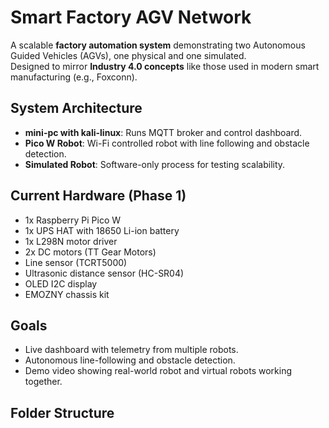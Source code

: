# Smart Factory AGV Network

A scalable **factory automation system** demonstrating two Autonomous Guided Vehicles (AGVs), one physical and one simulated.  
Designed to mirror **Industry 4.0 concepts** like those used in modern smart manufacturing (e.g., Foxconn).

## System Architecture
- **mini-pc with kali-linux**: Runs MQTT broker and control dashboard.
- **Pico W Robot**: Wi-Fi controlled robot with line following and obstacle detection.
- **Simulated Robot**: Software-only process for testing scalability.

## Current Hardware (Phase 1)
- 1x Raspberry Pi Pico W
- 1x UPS HAT with 18650 Li-ion battery
- 1x L298N motor driver
- 2x DC motors (TT Gear Motors)
- Line sensor (TCRT5000)
- Ultrasonic distance sensor (HC-SR04)
- OLED I2C display
- EMOZNY chassis kit

## Goals
- Live dashboard with telemetry from multiple robots.
- Autonomous line-following and obstacle detection.
- Demo video showing real-world robot and virtual robots working together.

## Folder Structure
